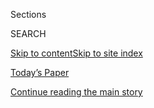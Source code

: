 <div id="app">

<div>

<div class="NYTAppHideMasthead css-1r6wvpq e1suatyy0">

<div class="section css-ui9rw0 e1suatyy2">

<div class="css-eph4ug er09x8g0">

<div class="css-6n7j50">

</div>

<span class="css-1dv1kvn">Sections</span>

<div class="css-10488qs">

<span class="css-1dv1kvn">SEARCH</span>

</div>

[Skip to content](#site-content)[Skip to site
index](#site-index)

</div>

<div class="css-10698na e1huz5gh0">

</div>

</div>

<div id="masthead-bar-one" class="section hasLinks css-15hmgas e1csuq9d3">

<div class="css-uqyvli e1csuq9d0">

</div>

<div class="css-1uqjmks e1csuq9d1">

</div>

<div class="css-9e9ivx">

[](https://myaccount.nytimes3xbfgragh.onion/auth/login?response_type=cookie&client_id=vi)

</div>

<div class="css-1bvtpon e1csuq9d2">

[Today’s Paper](https://www.nytimes3xbfgragh.onion/section/todayspaper)

</div>

</div>

</div>

</div>

<div data-aria-hidden="false">

<div id="site-content" data-role="main">

<div id="top-wrapper" class="css-15p45cc eaca97t0" type="top">

<div id="top-slug" class="css-19x0jxb eaca97t1" hidden="">

Advertisement

</div>

[Continue reading the main
story](#after-top)

<div class="ad top-wrapper" style="text-align:center;height:100%;display:block;min-height:90px">

<div id="top" class="place-ad" data-position="top" data-size-key="top">

</div>

</div>

<div id="after-top">

</div>

</div>

<div id="byline" class="section css-15h4p1b e9abtgs0">

<div class="css-1j21atc e1svk9qx1">

<div class="css-nfcc9b e1svk9qx3">

<div class="css-vl9dhg e1svk9qx5">

<div class="css-1nrhkj6 e1svk9qx6">

# Matt Phillips

</div>

## <span>Recent and archived work by Matt Phillips for The New York Times</span>

</div>

</div>

</div>

<div>

<div id="mid1-wrapper" class="css-1mn4oms eaca97t0" type="rank">

<div id="mid1-slug" class="css-1tag3rd eaca97t1">

Advertisement

</div>

[Continue reading the main
story](#after-mid1)

<div id="mid1" class="ad mid1-wrapper" style="text-align:center;height:100%;display:block">

</div>

<div id="after-mid1">

</div>

</div>

</div>

<div class="css-185go5a e1o5byef0">

<div class="css-15cbhtu">

  - [Latest](#stream-panel)
  - <span class="css-6n7j50">Search</span>
    <div class="control">
    <div class="label-container css-1dv1kvn">
    Search
    </div>
    <div class="css-wm4t3d">
    **<span id="clear-search-input" class="css-1dv1kvn">Clear this text
    input</span>
    </div>
    </div>
    <span class="css-1iovbfw"></span>

<div id="stream-panel" class="section css-8msx5b e1jz0cab1">

<div class="css-13mho3u">

1.  
    
    <div class="css-1cp3ece">
    
    <div class="css-1l4spti">
    
    [](/live/2020/09/08/business/stock-market-today-coronavirus/stocks-slide-as-tech-meltdown-continues-and-oil-plunges)
    
    <div class="css-79elbk">
    
    ![](https://static01.graylady3jvrrxbe.onion/images/2020/07/07/business/07-virus-markets-wallst/07-virus-markets-wallst-thumbWide.jpg?quality=75&auto=webp&disable=upscale)
    
    </div>
    
    ## Stocks slide as tech meltdown continues and oil plunges.
    
    This was featured in live coverage.
    
    <div class="css-1nqbnmb ea5icrr0">
    
    By <span class="css-1n7hynb">Matt
    Phillips</span>
    
    </div>
    
    </div>
    
    <div class="css-1lc2l26 e1xfvim33">
    
    </div>
    
    </div>

2.  
    
    <div class="css-1cp3ece">
    
    <div class="css-1l4spti">
    
    [](/2020/09/03/business/stock-market-shares-covid.html)
    
    <div class="css-79elbk">
    
    ![](https://static01.graylady3jvrrxbe.onion/images/2020/09/03/business/03markets-02/03markets-02-thumbWide.jpg?quality=75&auto=webp&disable=upscale)
    
    </div>
    
    ## Wall Street Has Its Worst Day in Months
    
    The S\&P 500 dropped 3.5 percent on Thursday, the biggest single-day
    fall since June 11, as big tech companies weighed on it heavily.
    
    <div class="css-1nqbnmb ea5icrr0">
    
    By <span class="css-1n7hynb">Matt
    Phillips</span>
    
    </div>
    
    </div>
    
    <div class="css-1lc2l26 e1xfvim33">
    
    </div>
    
    </div>

3.  
    
    <div class="css-1cp3ece">
    
    <div class="css-1l4spti">
    
    [](/live/2020/09/03/business/stock-market-today-coronavirus/wall-street-has-been-on-an-extraordinary-rally-since-the-depths-of-march)
    
    ## Wall Street has been on an extraordinary rally since the depths of March.
    
    This was featured in live coverage.
    
    <div class="css-1nqbnmb ea5icrr0">
    
    By <span class="css-1n7hynb">Matt
    Phillips</span>
    
    </div>
    
    </div>
    
    <div class="css-1lc2l26 e1xfvim33">
    
    </div>
    
    </div>

4.  
    
    <div class="css-1cp3ece">
    
    <div class="css-1l4spti">
    
    [](/live/2020/09/03/business/stock-market-today-coronavirus/stocks-tumble-led-by-tech-a-day-after-record-highs)
    
    <div class="css-79elbk">
    
    ![](https://static01.graylady3jvrrxbe.onion/images/2020/07/07/business/07-virus-markets-wallst/07-virus-markets-wallst-thumbWide.jpg?quality=75&auto=webp&disable=upscale)
    
    </div>
    
    ## Stocks tumble, led by tech, a day after record highs.
    
    This was featured in live coverage.
    
    <div class="css-1nqbnmb ea5icrr0">
    
    By <span class="css-1n7hynb">Matt
    Phillips</span>
    
    </div>
    
    </div>
    
    <div class="css-1lc2l26 e1xfvim33">
    
    </div>
    
    </div>

5.  
    
    <div class="css-1cp3ece">
    
    <div class="css-1l4spti">
    
    [](/live/2020/08/31/business/stock-market-today-coronavirus/why-the-dow-revamped-its-lineup-of-stocks)
    
    <div class="css-79elbk">
    
    ![](https://static01.graylady3jvrrxbe.onion/images/2020/08/31/business/31markets-brf-matt/31markets-brf-matt-thumbWide.jpg?quality=75&auto=webp&disable=upscale)
    
    </div>
    
    ## Why the Dow revamped its lineup of stocks.
    
    This was featured in live coverage.
    
    <div class="css-1nqbnmb ea5icrr0">
    
    By <span class="css-1n7hynb">Matt
    Phillips</span>
    
    </div>
    
    </div>
    
    <div class="css-1lc2l26 e1xfvim33">
    
    </div>
    
    </div>

6.  
    
    <div class="css-1cp3ece">
    
    <div class="css-1l4spti">
    
    [](/live/2020/08/31/business/stock-market-today-coronavirus/the-sp-ended-its-run-of-gains-but-had-its-second-best-month-this-year)
    
    <div class="css-79elbk">
    
    ![](https://static01.graylady3jvrrxbe.onion/images/2020/08/31/business/31markets-brf-markets/merlin_176394240_d82227e8-f175-407a-802c-eb64a638395d-thumbWide.jpg?quality=75&auto=webp&disable=upscale)
    
    </div>
    
    ## The S\&P ended its run of gains but had its second-best month this year.
    
    This was featured in live coverage.
    
    <div class="css-1nqbnmb ea5icrr0">
    
    By <span class="css-1n7hynb">Matt
    Phillips</span>
    
    </div>
    
    </div>
    
    <div class="css-1lc2l26 e1xfvim33">
    
    </div>
    
    </div>

7.  
    
    <div class="css-1cp3ece">
    
    <div class="css-1l4spti">
    
    [](/live/2020/08/21/business/stock-market-today-coronavirus/americas-national-debt-has-surpassed-the-gdp-but-no-one-seems-to-care)
    
    <div class="css-79elbk">
    
    ![](https://static01.graylady3jvrrxbe.onion/images/2020/08/21/business/21markets-brf-deficit-sub/merlin_150696396_f515de1f-3a8f-45e6-bb6e-856b235cb1fc-thumbWide.jpg?quality=75&auto=webp&disable=upscale)
    
    </div>
    
    ## America’s national debt has surpassed the G.D.P., but no one seems to care.
    
    This was featured in live coverage.
    
    <div class="css-1nqbnmb ea5icrr0">
    
    By <span class="css-1n7hynb">Matt
    Phillips</span>
    
    </div>
    
    </div>
    
    <div class="css-1lc2l26 e1xfvim33">
    
    </div>
    
    </div>

8.  
    
    <div class="css-1cp3ece">
    
    <div class="css-1l4spti">
    
    [](/2020/08/21/business/economy/national-debt-coronavirus-stimulus.html)
    
    <div class="css-79elbk">
    
    ![](https://static01.graylady3jvrrxbe.onion/images/2020/08/21/business/merlin_150696396_f515de1f-3a8f-45e6-bb6e-856b235cb1fc/merlin_150696396_f515de1f-3a8f-45e6-bb6e-856b235cb1fc-thumbWide.jpg?quality=75&auto=webp&disable=upscale)
    
    </div>
    
    ## We Have Crossed the Line Debt Hawks Warned Us About for Decades
    
    The debt of the United States now exceeds the size of its gross
    domestic product. That was considered a doomsday scenario that would
    wreck the economy. So far, that hasn’t happened.
    
    <div class="css-1nqbnmb ea5icrr0">
    
    By <span class="css-1n7hynb">Matt
    Phillips</span>
    
    </div>
    
    </div>
    
    <div class="css-1lc2l26 e1xfvim33">
    
    </div>
    
    </div>

9.  
    
    <div class="css-1cp3ece">
    
    <div class="css-1l4spti">
    
    [](/2020/08/18/business/stock-market-record.html)
    
    <div class="css-79elbk">
    
    ![](https://static01.graylady3jvrrxbe.onion/images/2020/08/11/business/newhigh-promo/newhigh-promo-thumbWide-v2.jpg?quality=75&auto=webp&disable=upscale)
    
    </div>
    
    ## ‘This Market Is Nuts’: S\&P 500 Hits Record, Defying Economic Devastation
    
    Investors have cast the nearly relentless drumbeat of bad news aside
    to focus on any signs that the worst of the coronavirus pandemic
    might be over.
    
    <div class="css-1nqbnmb ea5icrr0">
    
    By <span class="css-1n7hynb">Matt
    Phillips</span>
    
    </div>
    
    </div>
    
    <div class="css-1lc2l26 e1xfvim33">
    
    </div>
    
    </div>

10. 
    
    <div class="css-1cp3ece">
    
    <div class="css-1l4spti">
    
    [](/live/2020/08/18/business/stock-market-today-coronavirus/stocks-are-officially-in-a-bull-market-again-heres-what-that-means)
    
    <div class="css-79elbk">
    
    ![](https://static01.graylady3jvrrxbe.onion/images/2020/09/11/business/11markets-brf-bull1/11markets-brf-bull1-thumbWide.jpg?quality=75&auto=webp&disable=upscale)
    
    </div>
    
    ## Stocks are officially in a ‘bull market’ again. Here’s what that means.
    
    This was featured in live coverage.
    
    <div class="css-1nqbnmb ea5icrr0">
    
    By <span class="css-1n7hynb">Matt Phillips</span>
    
    </div>
    
    </div>
    
    <div class="css-1lc2l26 e1xfvim33">
    
    </div>
    
    </div>

<div class="css-13mho3u">

<div class="css-1t62hi8">

<div class="css-1stvaey">

Show
More

<div>

<div style="border:0;clip:rect(0 0 0 0);height:1px;margin:-1px;overflow:hidden;white-space:nowrap;padding:0;width:1px;position:absolute" data-role="log" data-aria-live="assertive">

</div>

<div style="border:0;clip:rect(0 0 0 0);height:1px;margin:-1px;overflow:hidden;white-space:nowrap;padding:0;width:1px;position:absolute" data-role="log" data-aria-live="assertive">

</div>

<div style="border:0;clip:rect(0 0 0 0);height:1px;margin:-1px;overflow:hidden;white-space:nowrap;padding:0;width:1px;position:absolute" data-role="log" data-aria-live="polite">

</div>

<div style="border:0;clip:rect(0 0 0 0);height:1px;margin:-1px;overflow:hidden;white-space:nowrap;padding:0;width:1px;position:absolute" data-role="log" data-aria-live="polite">

</div>

</div>

</div>

</div>

</div>

</div>

<div class="css-g6hk37 supplemental">

<div id="mid2-wrapper" class="css-10wkyv7 eaca97t0" type="lede">

<div id="mid2-slug" class="css-1tag3rd eaca97t1">

Advertisement

</div>

[Continue reading the main
story](#after-mid2)

<div id="mid2" class="ad mid2-wrapper" style="text-align:center;height:100%;display:block;min-height:250px">

</div>

<div id="after-mid2">

</div>

</div>

</div>

</div>

</div>

</div>

</div>

</div>

## Site Index

<div>

</div>

## Site Information Navigation

  - [© <span>2020</span> <span>The New York Times
    Company</span>](https://help.nytimes3xbfgragh.onion/hc/en-us/articles/115014792127-Copyright-notice)

<!-- end list -->

  - [NYTCo](https://www.nytco.com/)
  - [Contact
    Us](https://help.nytimes3xbfgragh.onion/hc/en-us/articles/115015385887-Contact-Us)
  - [Work with us](https://www.nytco.com/careers/)
  - [Advertise](https://nytmediakit.com/)
  - [T Brand Studio](http://www.tbrandstudio.com/)
  - [Your Ad
    Choices](https://www.nytimes3xbfgragh.onion/privacy/cookie-policy#how-do-i-manage-trackers)
  - [Privacy](https://www.nytimes3xbfgragh.onion/privacy)
  - [Terms of
    Service](https://help.nytimes3xbfgragh.onion/hc/en-us/articles/115014893428-Terms-of-service)
  - [Terms of
    Sale](https://help.nytimes3xbfgragh.onion/hc/en-us/articles/115014893968-Terms-of-sale)
  - [Site
    Map](https://spiderbites.nytimes3xbfgragh.onion)
  - [Help](https://help.nytimes3xbfgragh.onion/hc/en-us)
  - [Subscriptions](https://www.nytimes3xbfgragh.onion/subscription?campaignId=37WXW)

</div>

</div>
